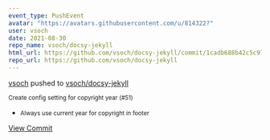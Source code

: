 ```yaml
---
event_type: PushEvent
avatar: "https://avatars.githubusercontent.com/u/814322?"
user: vsoch
date: 2021-08-30
repo_name: vsoch/docsy-jekyll
html_url: https://github.com/vsoch/docsy-jekyll/commit/1cadb688b42c5c97ef22e4006c3f8bd72efd8478
repo_url: https://github.com/vsoch/docsy-jekyll
---
```


<a href='https://github.com/vsoch' target='_blank'>vsoch</a> pushed to <a href='https://github.com/vsoch/docsy-jekyll' target='_blank'>vsoch/docsy-jekyll</a>

<small>Create config setting for copyright year (#51)

* Always use current year for copyright in footer</small>

<a href='https://github.com/vsoch/docsy-jekyll/commit/1cadb688b42c5c97ef22e4006c3f8bd72efd8478' target='_blank'>View Commit</a>